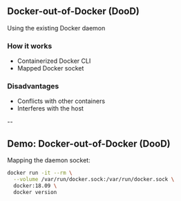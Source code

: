 ## Docker-out-of-Docker (DooD)

Using the existing Docker daemon

### How it works

- Containerized Docker CLI
- Mapped Docker socket

### Disadvantages

- Conflicts with other containers
- Interferes with the host

--

## Demo: Docker-out-of-Docker (DooD)

Mapping the daemon socket:

```bash
docker run -it --rm \
  --volume /var/run/docker.sock:/var/run/docker.sock \
  docker:18.09 \
  docker version
```